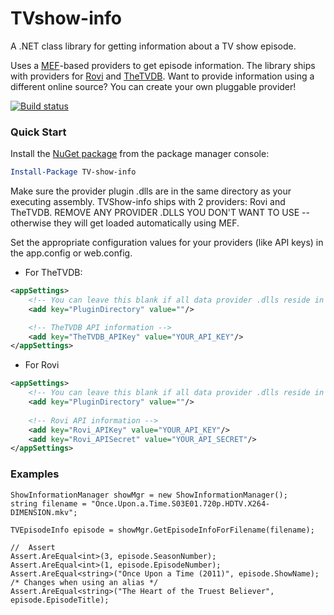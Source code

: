 TVshow-info
===========

A .NET class library for getting information about a TV show episode.  

Uses a [MEF](http://msdn.microsoft.com/en-us/library/dd460648.aspx)-based providers to get episode information.  The library ships with providers for [Rovi](http://developer.rovicorp.com/) and [TheTVDB](http://thetvdb.com/wiki/index.php?title=Programmers_API).  Want to provide information using a different online source?  You can create your own pluggable provider!

[![Build status](https://ci.appveyor.com/api/projects/status/b778xp0kh3gr6vr7)](https://ci.appveyor.com/project/danesparza/tvshow-info)

### Quick Start

Install the [NuGet package](https://www.nuget.org/packages/TV-show-info/) from the package manager console:
```powershell
Install-Package TV-show-info
```

Make sure the provider plugin .dlls are in the same directory as your executing assembly.  TVShow-info ships with 2 providers: Rovi and TheTVDB.  REMOVE ANY PROVIDER .DLLS YOU DON'T WANT TO USE -- otherwise they will get loaded automatically using MEF.

Set the appropriate configuration values for your providers (like API keys) in the app.config or web.config.
- For TheTVDB:

```xml
<appSettings>
    <!-- You can leave this blank if all data provider .dlls reside in your application directory -->
    <add key="PluginDirectory" value=""/>

    <!-- TheTVDB API information -->
    <add key="TheTVDB_APIKey" value="YOUR_API_KEY"/>
</appSettings>
```        
- For Rovi
```xml
<appSettings>
    <!-- You can leave this blank if all data provider .dlls reside in your application directory -->
    <add key="PluginDirectory" value=""/>
      
    <!-- Rovi API information -->
    <add key="Rovi_APIKey" value="YOUR_API_KEY"/>
    <add key="Rovi_APISecret" value="YOUR_API_SECRET"/>
</appSettings>
```

### Examples

```CSharp
ShowInformationManager showMgr = new ShowInformationManager();
string filename = "Once.Upon.a.Time.S03E01.720p.HDTV.X264-DIMENSION.mkv";

TVEpisodeInfo episode = showMgr.GetEpisodeInfoForFilename(filename);

//  Assert
Assert.AreEqual<int>(3, episode.SeasonNumber);
Assert.AreEqual<int>(1, episode.EpisodeNumber);
Assert.AreEqual<string>("Once Upon a Time (2011)", episode.ShowName); /* Changes when using an alias */
Assert.AreEqual<string>("The Heart of the Truest Believer", episode.EpisodeTitle);
```
